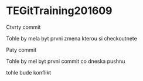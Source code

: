 # TEGitTraining201609

Ctvrty commit

Tohle by mela byt prvni zmena kterou si checkoutnete

Paty commit

Tohle by mel byt prvni commit co dneska pushnu

tohle bude konflikt